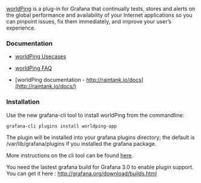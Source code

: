 [worldPing](http://raintank.io/worldping/) is a plug-in for Grafana that continually tests, stores and alerts on the global performance and availability of your Internet applications so you can pinpoint issues, fix them immediately, and improve your user’s experience.

### Documentation
- [worldPing Usecases](http://raintank.io/worldping/use-cases)

- [worldPing FAQ](http://raintank.io/worldping/faq)

- [worldPing documentation - http://raintank.io/docs](http://raintank.io/docs/)

### Installation

Use the new grafana-cli tool to install worldPing from the commandline:

```
grafana-cli plugins install worldping-app
```

The plugin will be installed into your grafana plugins directory; the default is /var/lib/grafana/plugins if you installed the grafana package.

More instructions on the cli tool can be found [here](http://docs.grafana.org/v3.0/plugins/installation/).

You need the lastest grafana build for Grafana 3.0 to enable plugin support. You can get it here : http://grafana.org/download/builds.html
